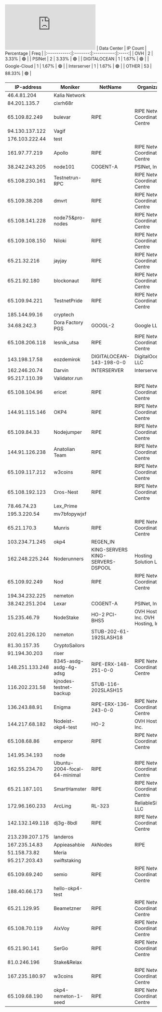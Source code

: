 ![Diagramm](https://github.com/obajay/StateSync-snapshots/blob/main/Projects/OKP4/1/README.md)
| Data Center | IP Count | Percentage | Freq |
|:------------:|:--------:|:-----------:|:-----:|
| OVH | 2 | 3.33% | 🟢 |
| PSINet | 2 | 3.33% | 🟢 |
| DIGITALOCEAN | 1 | 1.67% | 🟢 |
| Google-Cloud | 1 | 1.67% | 🟢 |
| Interserver | 1 | 1.67% | 🟢 |
| OTHER | 53 | 88.33% | 🟢 |

<!-- START_TABLE -->
| IP-address | Moniker | NetName | Organization |
|-------------|-------------|-------------|-------------|
| 46.4.81.204 | Kalia Network |  |  |
| 84.201.135.7 | cixrh68r |  |  |
| 65.109.82.249 | bulevar | RIPE | RIPE Network Coordination Centre |
| 94.130.137.122 | Vagif |  |  |
| 176.103.222.44 | test |  |  |
| 161.97.77.219 | Apollo | RIPE | RIPE Network Coordination Centre |
| 38.242.243.205 | node101 | COGENT-A | PSINet, Inc. |
| 65.108.230.161 | Testnetrun-RPC | RIPE | RIPE Network Coordination Centre |
| 65.109.38.208 | dmvrt | RIPE | RIPE Network Coordination Centre |
| 65.108.141.228 | node75&pro-nodes | RIPE | RIPE Network Coordination Centre |
| 65.109.108.150 | Niloki | RIPE | RIPE Network Coordination Centre |
| 65.21.32.216 | jayjay | RIPE | RIPE Network Coordination Centre |
| 65.21.92.180 | blockonaut | RIPE | RIPE Network Coordination Centre |
| 65.109.94.221 | TestnetPride | RIPE | RIPE Network Coordination Centre |
| 185.144.99.16 | cryptech |  |  |
| 34.68.242.3 | Dora Factory PGS | GOOGL-2 | Google LLC |
| 65.108.206.118 | lesnik_utsa | RIPE | RIPE Network Coordination Centre |
| 143.198.17.58 | eozdemirok | DIGITALOCEAN-143-198-0-0 | DigitalOcean, LLC |
| 162.246.20.74 | Darvin | INTERSERVER | Interserver, Inc |
| 95.217.110.39 | Validator.run |  |  |
| 65.108.104.96 | ericet | RIPE | RIPE Network Coordination Centre |
| 144.91.115.146 | OKP4 | RIPE | RIPE Network Coordination Centre |
| 65.109.84.33 | Nodejumper | RIPE | RIPE Network Coordination Centre |
| 144.91.126.238 | Anatolian Team | RIPE | RIPE Network Coordination Centre |
| 65.109.117.212 | w3coins | RIPE | RIPE Network Coordination Centre |
| 65.108.192.123 | Cros-Nest | RIPE | RIPE Network Coordination Centre |
| 78.46.74.23 | Lex_Prime |  |  |
| 195.3.220.54 | mv7bfopywjxf |  |  |
| 65.21.170.3 | Munris | RIPE | RIPE Network Coordination Centre |
| 103.234.71.245 | okp4 | REGEN_IN |  |
| 162.248.225.244 | Noderunners | KING-SERVERS KING-SERVERS-DSPOOL | Hosting Solution Ltd. |
| 65.109.92.249 | Nod | RIPE | RIPE Network Coordination Centre |
| 194.34.232.225 | nemeton |  |  |
| 38.242.251.204 | Lexar | COGENT-A | PSINet, Inc. |
| 15.235.46.79 | NodeStake | HO-2 PCI-BHS5 | OVH Hosting, Inc. OVH Hosting, Inc. |
| 202.61.226.120 | nemeton | STUB-202-61-192SLASH18 |  |
| 81.30.157.35 | CryptoSailors |  |  |
| 91.194.30.203 | riser |  |  |
| 148.251.133.248 | 8345-asdg-asdg-4g-adsg | RIPE-ERX-148-251-0-0 | RIPE Network Coordination Centre |
| 116.202.231.58 | kjnodes-testnet-backup | STUB-116-202SLASH15 |  |
| 136.243.88.91 | Enigma | RIPE-ERX-136-243-0-0 | RIPE Network Coordination Centre |
| 144.217.68.182 | Nodeist-okp4-test | HO-2 | OVH Hosting, Inc. |
| 65.108.68.86 | emperor | RIPE | RIPE Network Coordination Centre |
| 141.95.34.193 | node |  |  |
| 162.55.234.70 | Ubuntu-2004-focal-64-minimal | RIPE | RIPE Network Coordination Centre |
| 65.21.187.101 | SmartHamster | RIPE | RIPE Network Coordination Centre |
| 172.96.160.233 | ArcLing | RL-323 | ReliableSite.Net LLC |
| 142.132.149.118 | dj3g-8bdl | RIPE | RIPE Network Coordination Centre |
| 213.239.207.175 | landeros |  |  |
| 167.235.14.83 | Appieasahbie | AkNodes | RIPE | RIPE Network Coordination Centre |
| 51.158.73.82 | Meria |  |  |
| 95.217.203.43 | swiftstaking |  |  |
| 65.109.69.240 | semio | RIPE | RIPE Network Coordination Centre |
| 188.40.66.173 | hello-okp4-test |  |  |
| 65.21.129.95 | Beametzner | RIPE | RIPE Network Coordination Centre |
| 65.108.70.119 | AlxVoy | RIPE | RIPE Network Coordination Centre |
| 65.21.90.141 | SerGo | RIPE | RIPE Network Coordination Centre |
| 81.0.246.196 | Stake&Relax |  |  |
| 167.235.180.97 | w3coins | RIPE | RIPE Network Coordination Centre |
| 65.109.68.190 | okp4-nemeton-1-seed | RIPE | RIPE Network Coordination Centre |

<!-- END_TABLE -->